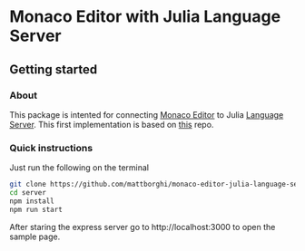 # Monaco Editor with Julia Language Server

## Getting started

### About

This package is intented for connecting [Monaco Editor](https://microsoft.github.io/monaco-editor/) to Julia [Language Server](https://github.com/julia-vscode/LanguageServer.jl). This first implementation is based on [this](https://github.com/TypeFox/monaco-languageclient) repo.

### Quick instructions

Just run the following on the terminal

```bash
git clone https://github.com/mattborghi/monaco-editor-julia-language-server
cd server
npm install
npm run start
```

After staring the express server go to http://localhost:3000 to open the sample page.